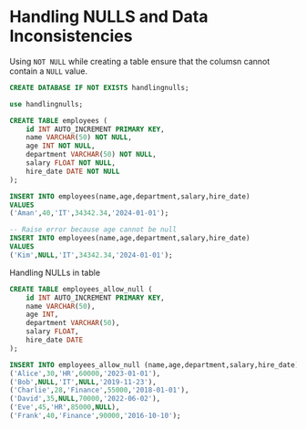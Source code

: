 # Handling NULLS and Data Inconsistencies

Using `NOT NULL` while creating a table ensure that the columsn cannot contain a `NULL` value.

```sql
CREATE DATABASE IF NOT EXISTS handlingnulls;

use handlingnulls;

CREATE TABLE employees (
    id INT AUTO_INCREMENT PRIMARY KEY,
    name VARCHAR(50) NOT NULL,
    age INT NOT NULL,
    department VARCHAR(50) NOT NULL,
    salary FLOAT NOT NULL,
    hire_date DATE NOT NULL
);

INSERT INTO employees(name,age,department,salary,hire_date) 
VALUES
('Aman',40,'IT',34342.34,'2024-01-01');

-- Raise error because age cannot be null
INSERT INTO employees(name,age,department,salary,hire_date) 
VALUES
('Kim',NULL,'IT',34342.34,'2024-01-01');

```

Handling NULLs in table

```sql
CREATE TABLE employees_allow_null (
    id INT AUTO_INCREMENT PRIMARY KEY,
    name VARCHAR(50),
    age INT,
    department VARCHAR(50),
    salary FLOAT,
    hire_date DATE
);

INSERT INTO employees_allow_null (name,age,department,salary,hire_date) VALUES
('Alice',30,'HR',60000,'2023-01-01'),
('Bob',NULL,'IT',NULL,'2019-11-23'),
('Charlie',28,'Finance',55000,'2018-01-01'),
('David',35,NULL,70000,'2022-06-02'),
('Eve',45,'HR',85000,NULL),
('Frank',40,'Finance',90000,'2016-10-10');
```